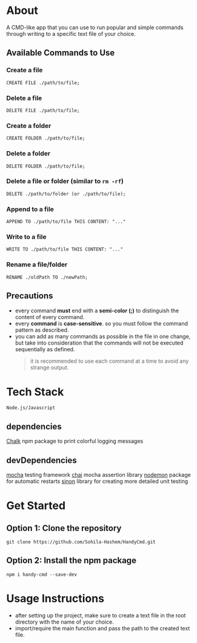# About

A CMD-like app that you can use to run popular and simple commands through writing to a specific text file of your choice.

## Available Commands to Use

### Create a file

    CREATE FILE ./path/to/file;

### Delete a file

    DELETE FILE ./path/to/file;

### Create a folder

    CREATE FOLDER ./path/to/file;

### Delete a folder

    DELETE FOLDER ./path/to/file;

### Delete a file or folder (similar to `rm -rf`)

    DELETE ./path/to/folder (or ./path/to/file);

### Append to a file

    APPEND TO ./path/to/file THIS CONTENT: "..."

### Write to a file

    WRITE TO ./path/to/file THIS CONTENT: "..."

### Rename a file/folder

    RENAME ./oldPath TO ./newPath;

## Precautions

-   every command **must** end with a **semi-color (\;)** to distinguish the content of every command.
-   every **command** is **case-sensitive**. so you must follow the command pattern as described.
-   you can add as many commands as possible in the file in one change, but take into consideration that the commands will not be executed sequentially as defined.
    > it is recommended to use each command at a time to avoid any strange output.

# Tech Stack

    Node.js/Javascript

## dependencies

[Chalk](https://www.npmjs.com/package/chalk) npm package to print colorful logging messages

## devDependencies

[mocha](https://mochajs.org/) testing framework
[chai](https://www.chaijs.com/) mocha assertion library
[nodemon](https://www.npmjs.com/package/nodemon) package for automatic restarts
[sinon](https://sinonjs.org/releases/v18/) library for creating more detailed unit testing

# Get Started

## Option 1: Clone the repository

    git clone https://github.com/Sohila-Hashem/HandyCmd.git

## Option 2: Install the npm package

    npm i handy-cmd --save-dev

# Usage Instructions

-   after setting up the project, make sure to create a text file in the root directory with the name of your choice.
-   import/require the main function and pass the path to the created text file.
